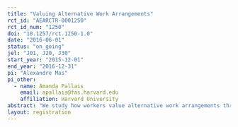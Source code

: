 ```yaml
---
title: "Valuing Alternative Work Arrangements"
rct_id: "AEARCTR-0001250"
rct_id_num: "1250"
doi: "10.1257/rct.1250-1.0"
date: "2016-06-01"
status: "on_going"
jel: "J01, J20, J30"
start_year: "2015-12-01"
end_year: "2016-12-31"
pi: "Alexandre Mas"
pi_other:
  - name: Amanda Pallais
    email: apallais@fas.harvard.edu
    affiliation: Harvard University
abstract: "We study how workers value alternative work arrangements through a field experiment. We consider a set of employee- and employer-friendly flexibility options. These include traditional 9-5 positions and worker-friendly alternatives including the possibility of making one's own schedule, choosing the number of hours of work, the option of working from home, and combinations of these features. We also consider employer-friendly schedules that allow the employer to set the work schedule with limited anticipation. Our approach allows us to estimate the entire distribution of willingness to pay across job applicants for these alternatives relative to traditional M-F 9am-5pm arrangements. We examine whether and to what extent different choices by gender can explain gender wage gaps. "
layout: registration
---
```


